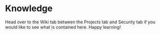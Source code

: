 # Knowledge

Head over to the Wiki tab between the Projects tab and Security tab if you would like to see what is contained here. Happy learning!
